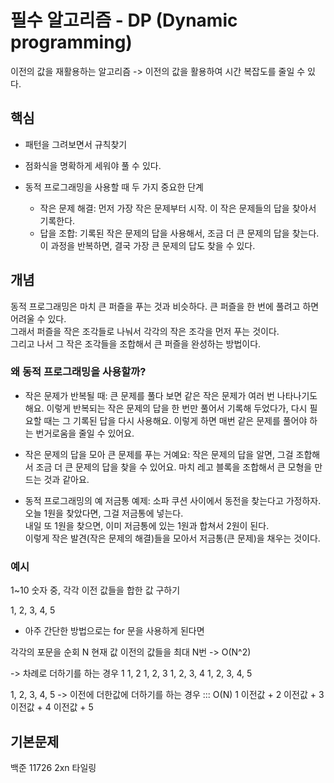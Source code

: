# 필수 알고리즘 - DP (Dynamic programming)

이전의 값을 재활용하는 알고리즘
-> 이전의 값을 활용하여 시간 복잡도를 줄일 수 있다.  

## 핵심
- 패턴을 그려보면서 규칙찾기
- 점화식을 명확하게 세워야 풀 수 있다.  

- 동적 프로그래밍을 사용할 때 두 가지 중요한 단계
    - 작은 문제 해결: 먼저 가장 작은 문제부터 시작. 이 작은 문제들의 답을 찾아서 기록한다.  
    - 답을 조합: 기록된 작은 문제의 답을 사용해서, 조금 더 큰 문제의 답을 찾는다.  이 과정을 반복하면, 결국 가장 큰 문제의 답도 찾을 수 있다.  
    
## 개념
동적 프로그래밍은 마치 큰 퍼즐을 푸는 것과 비슷하다. 
큰 퍼즐을 한 번에 풀려고 하면 어려울 수 있다.  
그래서 퍼즐을 작은 조각들로 나눠서 각각의 작은 조각을 먼저 푸는 것이다.  
그리고 나서 그 작은 조각들을 조합해서 큰 퍼즐을 완성하는 방법이다.

### 왜 동적 프로그래밍을 사용할까?
- 작은 문제가 반복될 때: 큰 문제를 풀다 보면 같은 작은 문제가 여러 번 나타나기도 해요. 이렇게 반복되는 작은 문제의 답을 한 번만 풀어서 기록해 두었다가, 다시 필요할 때는 그 기록된 답을 다시 사용해요. 이렇게 하면 매번 같은 문제를 풀어야 하는 번거로움을 줄일 수 있어요.

- 작은 문제의 답을 모아 큰 문제를 푸는 거예요: 작은 문제의 답을 알면, 그걸 조합해서 조금 더 큰 문제의 답을 찾을 수 있어요. 마치 레고 블록을 조합해서 큰 모형을 만드는 것과 같아요.

- 동적 프로그래밍의 예
저금통 예제: 소파 쿠션 사이에서 동전을 찾는다고 가정하자.  
 오늘 1원을 찾았다면, 그걸 저금통에 넣는다.  
 내일 또 1원을 찾으면, 이미 저금통에 있는 1원과 합쳐서 2원이 된다.  
 이렇게 작은 발견(작은 문제의 해결)들을 모아서 저금통(큰 문제)을 채우는 것이다. 




### 예시
1~10 숫자 중, 각각 이전 값들을 합한 값 구하기

1, 2, 3, 4, 5

- 아주 간단한 방법으로는 for 문을 사용하게 된다면

각각의 포문을 순회 N 
현재 값 이전의 값들을 최대 N번
-> O(N^2)

-> 차례로 더하기를 하는 경우
1
1, 2
1, 2, 3
1, 2, 3, 4
1, 2, 3, 4, 5



1, 2, 3, 4, 5
-> 이전에 더한값에 더하기를 하는 경우 ::: O(N)
1
이전값 + 2
이전값 + 3
이전값 + 4
이전값 + 5

## 기본문제
백준 11726 2xn 타일링

